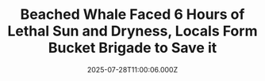 ---
title: "Beached Whale Faced 6 Hours of Lethal Sun and Dryness, Locals Form Bucket Brigade to Save it"
date: 2025-07-28T11:00:06.000Z
category: Human Kindness
externalLink: "https://www.goodnewsnetwork.org/beached-whale-faced-6-hours-of-lethal-sun-and-dryness-locals-form-bucket-brigade-to-save-it/"
image: ""
excerpt: "A beached minke whale survived 6 hours on shore to make it back to the water thanks to a helping hand from the locals, according to a report from Alaska. In the town of Seldovia, on Kachemak Bay, a 15-foot minke whale was beached on the rocks at low tide, believed to be an incidence […] The post Beached Whale…"
---